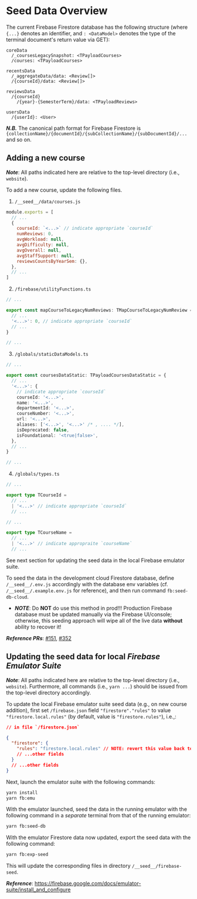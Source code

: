 # Seed Data Overview

The current Firebase Firestore database has the following structure (where `{...}` denotes an identifier, and `: <DataModel>` denotes the type of the terminal document's return value via GET):

```
coreData
  /_coursesLegacySnapshot: <TPayloadCourses>
  /courses: <TPayloadCourses>

recentsData
  /_aggregateData/data: <Review[]>
  /{courseId}/data: <Review[]>

reviewsData
  /{courseId}
    /{year}-{SemesterTerm}/data: <TPayloadReviews>

usersData
  /{userId}: <User>
```

**_N.B._** The canonical path format for Firebase Firestore is `{collectionName}/{documentId}/{subCollectionName}/{subDocumentId}/...` and so on.

## Adding a new course

**_Note_**: All paths indicated here are relative to the top-level directory (i.e., `website`).

To add a new course, update the following files.

1. `/__seed__/data/courses.js`

```js
module.exports = [
  // ...
  {
    courseId: `<...>` // indicate appropriate `courseId`
    numReviews: 0,
    avgWorkload: null,
    avgDifficulty: null,
    avgOverall: null,
    avgStaffSupport: null,
    reviewsCountsByYearSem: {},
  },
  // ...
]
```

2. `/firebase/utilityFunctions.ts`

```ts
// ...

export const mapCourseToLegacyNumReviews: TMapCourseToLegacyNumReview = {
  // ...
  '<...>': 0, // indicate appropriate `courseId`
  // ...
}

// ...
```

3. `/globals/staticDataModels.ts`

```ts
// ...

export const coursesDataStatic: TPayloadCoursesDataStatic = {
  // ...
  '<...>': {
    // indicate appropriate `courseId`
    courseId: '<...>',
    name: '<...>',
    departmentId: '<...>',
    courseNumber: '<...>',
    url: '<...>',
    aliases: ['<...>', '<...>' /* , .... */],
    isDeprecated: false,
    isFoundational: '<true|false>',
  },
  // ...
}

// ...
```

4. `/globals/types.ts`

```ts
// ...

export type TCourseId =
  // ...
  | '<...>' // indicate appropriate `courseId`
  // ...

// ...

export type TCourseName =
  // ...
  | '<...>' // indicate appropraite `courseName`
  // ...
```

See next section for updating the seed data in the local Firebase emulator suite.

To seed the data in the development cloud Firestore database, define `/__seed__/.env.js` accordingly with the database env variables (cf. `/__seed__/.example.env.js` for reference), and then run command `fb:seed-db-cloud`.

- **_NOTE_**: Do **NOT** do use this method in prod!!! Production Firebase database must be updated manually via the Firebase UI/console; otherwise, this seeding approach will wipe all of the live data **without** ability to recover it!

**_Reference PRs_**: [#151](https://github.com/omshub/website/pull/151/files), [#352](https://github.com/omshub/website/pull/352)

## Updating the seed data for local _Firebase Emulator Suite_

**_Note_**: All paths indicated here are relative to the top-level directory (i.e., `website`). Furthermore, all commands (i.e., `yarn ...`) should be issued from the top-level directory accordingly.

To update the local Firebase emulator suite seed data (e.g., on new course addition), first set `/firebase.json` field `"firestore"."rules"` to value `"firestore.local.rules"` (by default, value is `"firestore.rules"`), i.e.,:

```json
// in file `/firestore.json`

{
  "firestore": {
    "rules": "firestore.local.rules" // NOTE: revert this value back to `"firestore.rules"` after seeding
    // ...other fields
  }
  // ...other fields
}
```

Next, launch the emulator suite with the following commands:

```bash
yarn install
yarn fb:emu
```

With the emulator launched, seed the data in the running emulator with the following command in a *separate* terminal from that of the running emulator:

```bash
yarn fb:seed-db
```

With the emulator Firestore data now updated, export the seed data with the following command:

```bash
yarn fb:exp-seed
```

This will update the corresponding files in directory `/__seed__/firebase-seed`.

**_Reference_**: https://firebase.google.com/docs/emulator-suite/install_and_configure
